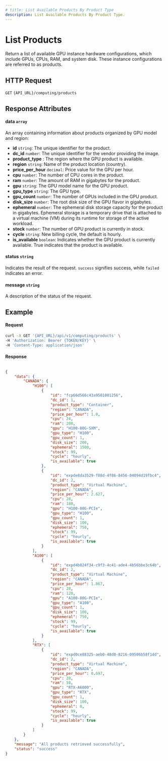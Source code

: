 ```yaml
---
# title: List Available Products By Product Type
description: List Available Products By Product Type.
---
```


# List Products

Return a list of available GPU instance hardware configurations, which include GPUs, CPUs, RAM, and system disk.
These instance configurations are referred to as products.

## HTTP Request

`GET` `{API_URL}/computing/products`

## Response Attributes

#### data `array`

An array containing information about products organized by GPU model and region:

- **id** `string`: The unique identifier for the product.
- **dc_id** `number`: The unique identifier for the vendor providing the image.
- **product_type** : The region where the GPU product is available.
- **region** `string`: Name of the product location (country).
- **price_per_hour** `decimal`: Price value for the GPU per hour.
- **cpu** `number`: The number of CPU cores in the product.
- **ram** `number`: The amount of RAM in gigabytes for the product.
- **gpu** `string`: The GPU model name for the GPU product.
- **gpu_type** `string`: The GPU type. 
- **gpu_count** `number`: The number of GPUs included in the GPU product.
- **disk_size** `number`: The root disk size of the GPU flavor in gigabytes.
- **ephemeral** `number`: The ephemeral disk storage capacity for the product in gigabytes. Ephemeral storage is a temporary drive that is attached to a virtual machine (VM) during its runtime for storage of the active workload.
- **stock** `number`: The number of GPU product is currently in stock.
- **cycle** `string`: New billing cycle, the default is hourly.
- **is_available** `boolean`: Indicates whether the GPU product is currently available. True indicates that the product is available.

#### status `string`

Indicates the result of the request. `success` signifies success, while `failed` indicates an error.

#### message `string`

A description of the status of the request.

## Example

#### Request

```bash
curl -X GET '{API_URL}/api/v1/computing/products' \
-H 'Authorization: Bearer {TOKEN/KEY}' \
-H 'Content-Type: application/json'
```

#### Response

```json

{
    "data": {
        "CANADA": {
            "H100": [
                {
                    "id": "fcp66d566c43a9501001256",
                    "dc_id": 1,
                    "product_type": "Container",
                    "region": "CANADA",
                    "price_per_hour": 1.0,
                    "cpu": 24,
                    "ram": 200,
                    "gpu": "H100-80G-SXM",
                    "gpu_type": "H100",
                    "gpu_count": 1,
                    "disk_size": 200,
                    "ephemeral": 1500,
                    "stock": 99,
                    "cycle": "hourly",
                    "is_available": true
                },
                {
                    "id": "expde8da3529-f08d-4f86-8456-04094d19fbc4",
                    "dc_id": 2,
                    "product_type": "Virtual Machine",
                    "region": "CANADA",
                    "price_per_hour": 2.627,
                    "cpu": 28,
                    "ram": 180,
                    "gpu": "H100-80G-PCIe",
                    "gpu_type": "H100",
                    "gpu_count": 1,
                    "disk_size": 100,
                    "ephemeral": 750,
                    "stock": 99,
                    "cycle": "hourly",
                    "is_available": true
                }
            ],
            "A100": [
                {
                    "id": "expd4b024f34-c9f3-4c41-ade4-4b56bbe3c64b",
                    "dc_id": 2,
                    "product_type": "Virtual Machine",
                    "region": "CANADA",
                    "price_per_hour": 1.867,
                    "cpu": 28,
                    "ram": 120,
                    "gpu": "A100-80G-PCIe",
                    "gpu_type": "A100",
                    "gpu_count": 1,
                    "disk_size": 100,
                    "ephemeral": 750,
                    "stock": 99,
                    "cycle": "hourly",
                    "is_available": true
                }
            ],
            "RTX": [
                {
                    "id": "expd0ce88325-aeb0-48d0-8216-09506b58f1dd",
                    "dc_id": 2,
                    "product_type": "Virtual Machine",
                    "region": "CANADA",
                    "price_per_hour": 0.697,
                    "cpu": 28,
                    "ram": 58,
                    "gpu": "RTX-A6000",
                    "gpu_type": "RTX",
                    "gpu_count": 1,
                    "disk_size": 100,
                    "ephemeral": 0,
                    "stock": 99,
                    "cycle": "hourly",
                    "is_available": true
                }
            ]
        }
    },
    "message": "All products retrieved successfully",
    "status": "success"
}

```

